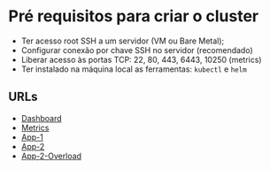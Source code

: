 # Pré requisitos para criar o cluster

- Ter acesso root SSH a um servidor (VM ou Bare Metal);
- Configurar conexão por chave SSH no servidor (recomendado) 
- Liberar acesso às portas TCP: 22, 80, 443, 6443, 10250 (metrics)
- Ter instalado na máquina local as ferramentas: `kubectl` e `helm`

## URLs

- [Dashboard](https://dash.workshop.zcloud.ws/)
- [Metrics](https://metrics.workshop.zcloud.ws/)
- [App-1](https://app-1.workshop.zcloud.ws)
- [App-2](https://app-2.workshop.zcloud.ws)
- [App-2-Overload](https://app-2.workshop.zcloud.ws/benchmarking/memory/10/5)
